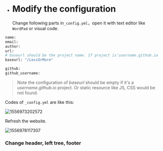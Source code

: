 - <h1 id="4.2">Modify the configuration</h1>

   Change  following parts in`_config.yml`，open it with  text editor like `WordPad` or visual code.

```bash
name: 
email: 
author: 
url: 
# baseurl should be the project name. If project is'username.github.io' like 'Jane.github.io',baseurl should be empty.
baseurl: "/LessOrMore" 

github: 
github_username: 

```

> Note the configuration of *baseurl*  should be empty if it's a *username.github.io* project. Or static resource like JS, CSS would be not found.

Codes of `_config.yml` are like this:

![1556973202572](/photos/1556973202572.png)

Refresh the website.

![1556978117307](/photos/1556978117307.png)



<h3 id="4.3">Change header, left tree, footer</h3>
